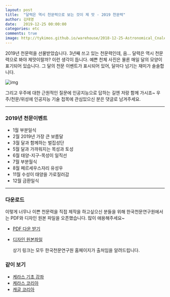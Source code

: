 ```yaml
---
layout: post
title:  "달력은 역시 천문력으로 보는 것이 제 맛 - 2019 천문력"
author: 김태영
date:   2019-12-25 00:00:00
categories: etc
comments: true
image: http://tykimos.github.io/warehouse/2018-12-25-Astronomical_Cnalender_2019_title.jpg
---
```


2019년 천문력을 선물받았습니다. 3년째 쓰고 있는 천문력인데, 음... 달력은 역시 천문력으로 봐야 제맛이랄까? 이런 생각이 듭니다. 예쁜 천체 사진은 물론 매일 달의 모양이 표기되어 있습니다. 그 달의 천문 이벤트가 표시되어 있어, 달마다 넘기는 재미가 솔솔합니다. 

![img](http://tykimos.github.io/warehouse/2018-12-25-Astronomical_Cnalender_2019_title.jpg)

그리고 우주에 대한 근원적인 질문에 인공지능으로 답하는 길엔 저랑 함께 가시죠~ 우주/천문/위성에 인공지능 기술 접목에 관심있으신 분은 댓글로 남겨주세요.

---
### 2019년 천문이벤트

* 1월 부분일식
* 2월 2019년 가장 큰 보름달
* 3월 달과 함께하는 벌집성단
* 5월 달과 가까워지는 목성과 토성
* 6월 태양-지구-목성이 일직선
* 7월 부분월식
* 8월 페르세우스자리 유성우
* 11월 수성이 태양을 가로질러감
* 12월 금환일식

---
### 다운로드

이렇게 너무나 이쁜 천문력을 직접 제작을 하고싶으신 분들을 위해 한국천문연구원에서는 PDF와 디자인 원본 파일을 오픈했습니다. 많이 애용해주세요~

* [PDF 다운 받기](https://www.kasi.re.kr/resources/htmlconverter_skin/doc.html?fn=1544698973289_1.pdf&rs=/file/htmlconverter_preview)
* [디자인 원본파일](https://www.kasi.re.kr/kor/publication/post/notice/10751)

    상기 링크는 모두 한국천문연구원 홈페이지가 출처임을 알려드립니다.
    
### 같이 보기

* [케라스 기초 강좌](https://tykimos.github.io/lecture/)
* [케라스 코리아](https://www.facebook.com/groups/KerasKorea/)
* [캐글 코리아](https://www.facebook.com/groups/KaggleKoreaOpenGroup/)